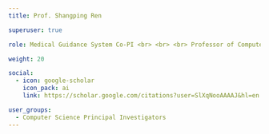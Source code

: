 ```yaml
---
title: Prof. Shangping Ren

superuser: true

role: Medical Guidance System Co-PI <br> <br> <br> Professor of Computer Science <br> San Diego State University

weight: 20

social:
  - icon: google-scholar
    icon_pack: ai
    link: https://scholar.google.com/citations?user=SlXqNooAAAAJ&hl=en

user_groups:
  - Computer Science Principal Investigators
---
```

